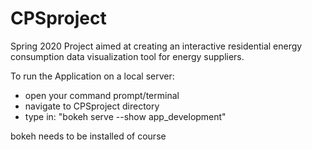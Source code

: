 # CPSproject

Spring 2020 Project aimed at creating an interactive residential energy consumption data visualization tool for energy suppliers.



To run the Application on a local server:
- open your command prompt/terminal
- navigate to CPSproject directory
- type in: "bokeh serve --show app_development"

bokeh needs to be installed of course
